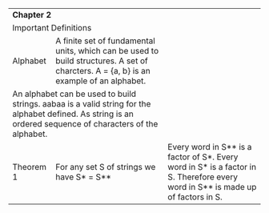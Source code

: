<table>
	<tr>
		<td colspan="2"><b>Chapter 2</b></td>
	</tr>
	<tr>
		<td colspan="2">Important Definitions</td>
	</tr>
	<tr>
		<td>Alphabet</td>
		<td>A finite set of fundamental units, which can be used to build structures. A set of charcters. A = {a, b} is an example of an alphabet.</td>
	</tr>
	<tr>
		<td colspan="2">An alphabet can be used to build strings. aabaa is a valid string for the alphabet defined. As string is an ordered sequence of characters of the alphabet. </td>
	</tr>
	<tr>
		<td>Theorem 1</td>
		<td>For any set S of strings we have S* = S**</td>
		<td>Every word in S** is a factor of S*. Every word in S* is a factor in S. Therefore every word in S** is made up of factors in S.</td>
	</tr>
</table>